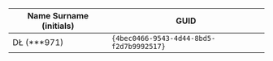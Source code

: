 
| Name Surname (initials) | GUID                                     |
| ----------------------- | ---------------------------------------- |
| DŁ  (***971)            | `{4bec0466-9543-4d44-8bd5-f2d7b9992517}` |

